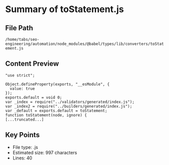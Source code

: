 # Summary of toStatement.js
  
## File Path
`/home/tabs/seo-engineering/automation/node_modules/@babel/types/lib/converters/toStatement.js`

## Content Preview
```
"use strict";

Object.defineProperty(exports, "__esModule", {
  value: true
});
exports.default = void 0;
var _index = require("../validators/generated/index.js");
var _index2 = require("../builders/generated/index.js");
var _default = exports.default = toStatement;
function toStatement(node, ignore) {
[...truncated...]
```

## Key Points
- File type: .js
- Estimated size: 997 characters
- Lines: 40
